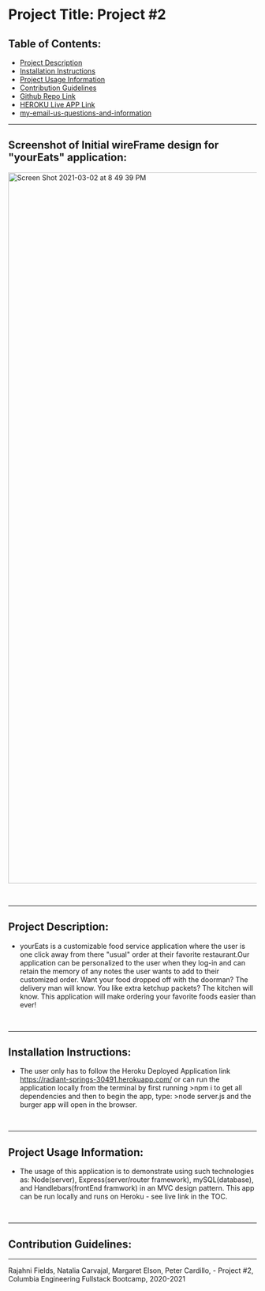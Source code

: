 

# Project Title: Project #2
    
  ## Table of Contents:

  








  - [Project Description](#project-description)
  - [Installation Instructions](#installation-instructions)
  - [Project Usage Information](#project-usage-information)
  - [Contribution Guidelines](#contribution-guidelines)
  - [Github Repo Link](https://github.com/streamingTurtles/project2-HW)
  - [HEROKU Live APP Link](https://radiant-springs-30491.herokuapp.com/)
  - [my-email-us-questions-and-information](#contribution-gidelines)



  - - -
  ## Screenshot of Initial wireFrame design for "yourEats" application:
  <img width="1440" alt="Screen Shot 2021-03-02 at 8 49 39 PM" src="https://user-images.githubusercontent.com/73186966/109740163-d4c72b00-7b98-11eb-8f47-878e89b476ab.png">







  &nbsp;
  - - -
  ## Project Description:
  - yourEats is a customizable food service application where the user is one click away from there "usual" order at their favorite restaurant.Our application can be personalized to the user when they log-in and can retain the memory of any notes the user wants to add to their customized order. Want your food dropped off with the doorman? The delivery man will know. You like extra ketchup packets? The kitchen will know. This application will make ordering your favorite foods easier than ever!

  &nbsp;
  - - -
  ## Installation Instructions:
  - The user only has to follow the Heroku Deployed Application link https://radiant-springs-30491.herokuapp.com/  or can run the application locally from the terminal by first running >npm i to get all dependencies and then to begin the app, type:  >node server.js  and the burger app will open in the browser.

  &nbsp;
  - - -
  ## Project Usage Information:
  - The usage of this application is to demonstrate using such technologies as: Node(server), Express(server/router framework), mySQL(database), and Handlebars(frontEnd framwork) in an MVC design pattern.  This app can be run locally and runs on Heroku - see live link in the TOC.

  &nbsp;
  - - -
  ## Contribution Guidelines:

- - -
Rajahni Fields, Natalia Carvajal, Margaret Elson, Peter Cardillo, - Project #2, Columbia Engineering Fullstack Bootcamp, 2020-2021  
